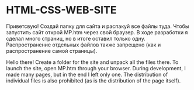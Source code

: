 # HTML-CSS-WEB-SITE
Приветсвую!
Создай папку для сайта и распакуй все файлы туда.
Чтобы запустить сайт открой MP.htm через свой браузер. 
В ходе разработки я сделал много страниц, но в итоге оставил только одну. 
Распространение отдельных файлов также запрещено (как и распространение самой страницы).

Hello there!
Create a folder for the site and unpack all the files there.
To launch the site, open MP.htm through your browser. 
During development, I made many pages, but in the end I left only one. 
The distribution of individual files is also prohibited (as is the distribution of the page itself).
